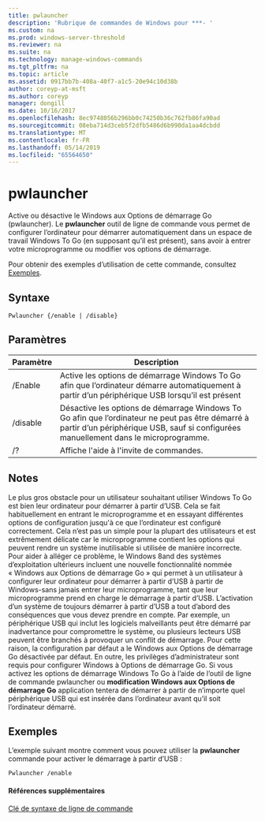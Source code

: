 ```yaml
---
title: pwlauncher
description: 'Rubrique de commandes de Windows pour ***- '
ms.custom: na
ms.prod: windows-server-threshold
ms.reviewer: na
ms.suite: na
ms.technology: manage-windows-commands
ms.tgt_pltfrm: na
ms.topic: article
ms.assetid: 0917bb7b-408a-40f7-a1c5-20e94c10d38b
author: coreyp-at-msft
ms.author: coreyp
manager: dongill
ms.date: 10/16/2017
ms.openlocfilehash: 8ec9748056b296bb0c74250b36c762fb86fa90ad
ms.sourcegitcommit: 08eba714d3ceb5f2dfb5486d6b990da1aa4dcbdd
ms.translationtype: MT
ms.contentlocale: fr-FR
ms.lasthandoff: 05/14/2019
ms.locfileid: "65564650"
---
```

# <a name="pwlauncher"></a>pwlauncher



Active ou désactive le Windows aux Options de démarrage Go (pwlauncher). Le **pwlauncher** outil de ligne de commande vous permet de configurer l’ordinateur pour démarrer automatiquement dans un espace de travail Windows To Go (en supposant qu’il est présent), sans avoir à entrer votre microprogramme ou modifier vos options de démarrage.

Pour obtenir des exemples d’utilisation de cette commande, consultez [Exemples](#BKMK_examples).

## <a name="syntax"></a>Syntaxe

```
Pwlauncher {/enable | /disable}
```

## <a name="parameters"></a>Paramètres

|Paramètre|Description|
|---------|-----------|
|/Enable|Active les options de démarrage Windows To Go afin que l’ordinateur démarre automatiquement à partir d’un périphérique USB lorsqu’il est présent|
|/disable|Désactive les options de démarrage Windows To Go afin que l’ordinateur ne peut pas être démarré à partir d’un périphérique USB, sauf si configurées manuellement dans le microprogramme.|
|/?|Affiche l'aide à l'invite de commandes.|

## <a name="remarks"></a>Notes

Le plus gros obstacle pour un utilisateur souhaitant utiliser Windows To Go est bien leur ordinateur pour démarrer à partir d’USB. Cela se fait habituellement en entrant le microprogramme et en essayant différentes options de configuration jusqu'à ce que l’ordinateur est configuré correctement. Cela n’est pas un simple pour la plupart des utilisateurs et est extrêmement délicate car le microprogramme contient les options qui peuvent rendre un système inutilisable si utilisée de manière incorrecte. Pour aider à alléger ce problème, le Windows 8and des systèmes d’exploitation ultérieurs incluent une nouvelle fonctionnalité nommée « Windows aux Options de démarrage Go » qui permet à un utilisateur à configurer leur ordinateur pour démarrer à partir d’USB à partir de Windows-sans jamais entrer leur microprogramme, tant que leur microprogramme prend en charge le démarrage à partir d’USB. L’activation d’un système de toujours démarrer à partir d’USB a tout d’abord des conséquences que vous devez prendre en compte. Par exemple, un périphérique USB qui inclut les logiciels malveillants peut être démarré par inadvertance pour compromettre le système, ou plusieurs lecteurs USB peuvent être branchés à provoquer un conflit de démarrage. Pour cette raison, la configuration par défaut a le Windows aux Options de démarrage Go désactivée par défaut. En outre, les privilèges d’administrateur sont requis pour configurer Windows à Options de démarrage Go. Si vous activez les options de démarrage Windows To Go à l’aide de l’outil de ligne de commande pwlauncher ou **modification Windows aux Options de démarrage Go** application tentera de démarrer à partir de n’importe quel périphérique USB qui est insérée dans l’ordinateur avant qu’il soit l’ordinateur démarré.

## <a name="BKMK_examples"></a>Exemples

L’exemple suivant montre comment vous pouvez utiliser la **pwlauncher** commande pour activer le démarrage à partir d’USB :
```
Pwlauncher /enable
```

#### <a name="additional-references"></a>Références supplémentaires

[Clé de syntaxe de ligne de commande](command-line-syntax-key.md)